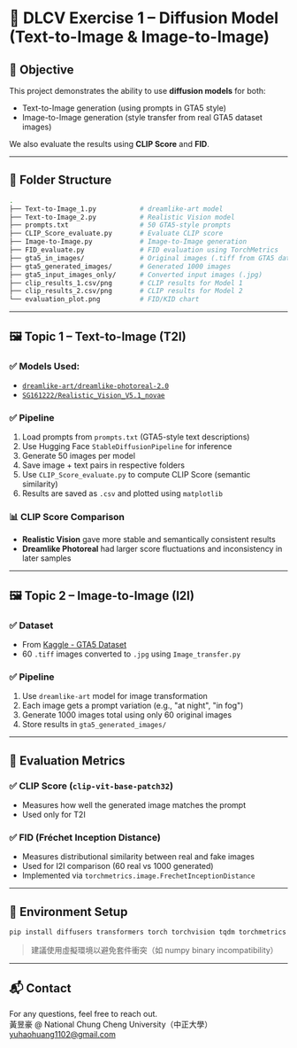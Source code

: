 # 🧠 DLCV Exercise 1 – Diffusion Model (Text-to-Image & Image-to-Image)

## 🎯 Objective

This project demonstrates the ability to use **diffusion models** for both:
- Text-to-Image generation (using prompts in GTA5 style)
- Image-to-Image generation (style transfer from real GTA5 dataset images)

We also evaluate the results using **CLIP Score** and **FID**.

---

## 📁 Folder Structure

```bash
.
├── Text-to-Image_1.py           # dreamlike-art model
├── Text-to-Image_2.py           # Realistic Vision model
├── prompts.txt                  # 50 GTA5-style prompts
├── CLIP_Score_evaluate.py       # Evaluate CLIP score
├── Image-to-Image.py            # Image-to-Image generation
├── FID_evaluate.py              # FID evaluation using TorchMetrics
├── gta5_in_images/              # Original images (.tiff from GTA5 dataset)
├── gta5_generated_images/       # Generated 1000 images
├── gta5_input_images_only/      # Converted input images (.jpg)
├── clip_results_1.csv/png       # CLIP results for Model 1
├── clip_results_2.csv/png       # CLIP results for Model 2
└── evaluation_plot.png          # FID/KID chart
```

---

## 🖼️ Topic 1 – Text-to-Image (T2I)

### ✅ Models Used:
- [`dreamlike-art/dreamlike-photoreal-2.0`](https://huggingface.co/dreamlike-art/dreamlike-photoreal-2.0)
- [`SG161222/Realistic_Vision_V5.1_novae`](https://huggingface.co/SG161222/Realistic_Vision_V5.1_noVA)

### ✅ Pipeline
1. Load prompts from `prompts.txt` (GTA5-style text descriptions)
2. Use Hugging Face `StableDiffusionPipeline` for inference
3. Generate 50 images per model
4. Save image + text pairs in respective folders
5. Use `CLIP_Score_evaluate.py` to compute CLIP Score (semantic similarity)
6. Results are saved as `.csv` and plotted using `matplotlib`

### 📊 CLIP Score Comparison
- **Realistic Vision** gave more stable and semantically consistent results
- **Dreamlike Photoreal** had larger score fluctuations and inconsistency in later samples

---

## 🖼️ Topic 2 – Image-to-Image (I2I)

### ✅ Dataset
- From [Kaggle - GTA5 Dataset](https://www.kaggle.com/datasets/joebeachcapital/grand-theft-auto-5)
- 60 `.tiff` images converted to `.jpg` using `Image_transfer.py`

### ✅ Pipeline
1. Use `dreamlike-art` model for image transformation
2. Each image gets a prompt variation (e.g., "at night", "in fog")
3. Generate 1000 images total using only 60 original images
4. Store results in `gta5_generated_images/`

---

## 📏 Evaluation Metrics

### ✅ CLIP Score (`clip-vit-base-patch32`)
- Measures how well the generated image matches the prompt
- Used only for T2I

### ✅ FID (Fréchet Inception Distance)
- Measures distributional similarity between real and fake images
- Used for I2I comparison (60 real vs 1000 generated)
- Implemented via `torchmetrics.image.FrechetInceptionDistance`

---

## 🔧 Environment Setup

```bash
pip install diffusers transformers torch torchvision tqdm torchmetrics pandas matplotlib
```

> 建議使用虛擬環境以避免套件衝突（如 numpy binary incompatibility）

---

## 📬 Contact

For any questions, feel free to reach out.  
黃昱豪 @ National Chung Cheng University（中正大學）
yuhaohuang1102@gmail.com
